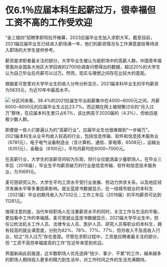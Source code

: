 # 仅6.1％应届本科生起薪过万，很幸福但工资不高的工作受欢迎

“金三银四”招聘季即将拉开帷幕，2023应届毕业生加入求职大军。截至目前，2021届应届毕业生已经进入职场满一年，他们的薪资情况与工作满意度给等待进入职场的大学生提供参考。

薪资是求职者最关注的部分，大学毕业生被认为是职场中的高薪人群。中国青年报曾面向全国各大地区大学回收的2700份调查问卷得出的数据，超过20%的大学生认为自己毕业后月薪可以过万。然而，现实与理想之间存在比较大的差距。

根据麦可思曾对大学毕业生的收入分布分析显示，2021届本科毕业生的平均薪资为5833元，为近10年中最高水平。

![](https://inews.gtimg.com/om_bt/ORiyDI2gHa9oASgaTOD7PSG0yceJBh5saWURv9iv7G5OQAA/1000)
分区间来看，38.4%的2021应届生毕业起薪集中在4000~6000元之间，月薪6000~8000元的应届毕业生占比23.7%。而近期在网上被频繁讨论的“月入过万”群体，在应届本科生里只占6.1%，该比例高于2020届的（4.3%），但依旧是极少数人群。

即便是一些人们普遍认为的“高薪行业”，应届毕业生也很难做到“一步破万”。2021届本科生从业平均收入较高的行业，包括信息传输、软件和信息技术服务业（6781元），电子电气设备制造业（含计算机、通信、家电等，6508元），运输业（6351元），金融业（6100元），平均月薪均在6000~7000元。

在高薪行业，大学生的涨薪空间较为乐观，但行业仅能涵盖少量职场人。在毕业三年后（2018届），毕业生平均薪资破万的行业是信息传输、软件和信息技术服务业，为10691元。

麦可思研究认为，大学生平均工资水平受行业发展、劳动力供求关系，以及地区经济发展水平等多重因素影响。就业蓝皮书数据显示，在一线城市就业的本科生（2021届）毕业初期月收入为7332元；工作三年后（2018届）的平均薪资可达到11281元。

值得注意的是，当代年轻职场人在注重薪资水平的同时，关注工作与生活的平衡，更加看中工作的幸福感。麦可思就业蓝皮书数据显示，2021届大学毕业生中，担任公检法机关工作人员、法律专业人员、医护人员、研究人员等职业的本科生，拥有较高的就业满意度，分别为82%、78%、77%、77%，但月收入不及高收入行业，较之“月入过万”存在差距。尽管在求职过程中，工资是应聘者最关注的部分，但
“工资不高但幸福度高的工作”在近年来受到欢迎。

界面新闻此前报道，近半数职场人优先选择“钱少、事少、不累”的工作，越来越多的职场人期待投入更多的精力到生活中，对工作时间之外的生活充满期待。

